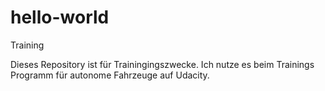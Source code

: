 # hello-world
Training 

Dieses Repository ist für Trainingingszwecke.
Ich nutze es beim Trainings Programm für autonome Fahrzeuge auf Udacity.

